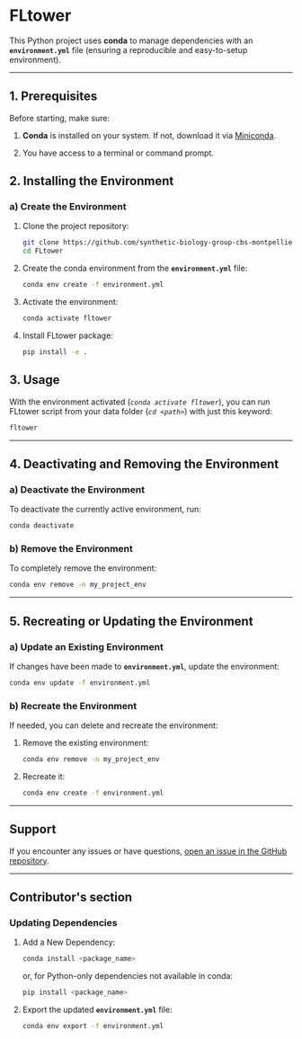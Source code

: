 # FLtower

This Python project uses **conda** to manage dependencies with an **`environment.yml`** file (ensuring a reproducible and easy-to-setup environment).

---

## **1. Prerequisites**
Before starting, make sure:
1. **Conda** is installed on your system. If not, download it via [Miniconda](https://docs.anaconda.com/miniconda/install/#quick-command-line-install).

2. You have access to a terminal or command prompt.


## **2. Installing the Environment**

### **a) Create the Environment**
1. Clone the project repository:
   ```bash
   git clone https://github.com/synthetic-biology-group-cbs-montpellier/FLtower.git
   cd FLtower
   ```

2. Create the conda environment from the **`environment.yml`** file:
   ```bash
   conda env create -f environment.yml
   ```

3. Activate the environment:
   ```bash
   conda activate fltower
   ```

4. Install FLtower package:
   ```bash
   pip install -e .
   ```


## **3. Usage**

With the environment activated (*`conda activate fltower`*), you can run FLtower script from your data folder (*`cd <path>`*) with just this keyword:
```bash
fltower
```

---

## 4. Deactivating and Removing the Environment

### a) Deactivate the Environment
To deactivate the currently active environment, run:
```bash
conda deactivate
```

### b) Remove the Environment
To completely remove the environment:
```bash
conda env remove -n my_project_env
```

---

## 5. Recreating or Updating the Environment

### a) Update an Existing Environment

If changes have been made to **`environment.yml`**, update the environment:
```bash
conda env update -f environment.yml
```

### b) Recreate the Environment
If needed, you can delete and recreate the environment:
1. Remove the existing environment:
   ```bash
   conda env remove -n my_project_env
   ```

2. Recreate it:
   ```bash
   conda env create -f environment.yml
   ```

---

## **Support**

If you encounter any issues or have questions, [open an issue in the GitHub repository](https://github.com/synthetic-biology-group-cbs-montpellier/FLtower/issues).


---

## **Contributor's section**

### Updating Dependencies

1. Add a New Dependency:
   ```bash
   conda install <package_name>
   ```
   or, for Python-only dependencies not available in conda:
   ```bash
   pip install <package_name>
   ```

2. Export the updated **`environment.yml`** file:
   ```bash
   conda env export -f environment.yml
   ```
